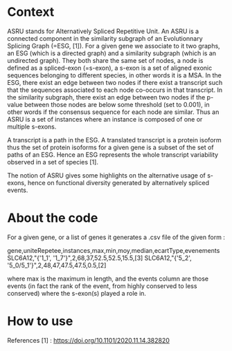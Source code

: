 # Context

ASRU stands for Alternatively Spliced Repetitive Unit. An ASRU is a connected component in the similarity subgraph of an Evolutionnary Splicing Graph (=ESG, [1]). 
For a given gene we associate to it two graphs, an ESG (which is a directed graph) and a similarity subgraph (which is an undirected graph). They both share the same set of nodes, a node is defined as a spliced-exon (=s-exon), a s-exon is a set of aligned exonic sequences belonging to different species, in other words it is a MSA. In the ESG, there exist an edge between two nodes if there exist a transcript such that the sequences associated to each node co-occurs in that transcript. In the similarity subgraph, there exist an edge between two nodes if the p-value between those nodes are below some threshold (set to 0.001), in other words if the consensus sequence for each node are similar.
Thus an ASRU is a set of instances where an instance is composed of one or multiple s-exons.

A transcript is a path in the ESG. A translated transcript is a protein isoform thus the set of protein isoforms for a given gene is a subset of the set of paths of an ESG.
Hence an ESG represents the whole transcript variability observed in a set of species [1].

The notion of ASRU gives some highlights on the alternative usage of s-exons, hence on functional diversity generated by alternatively spliced events.

# About the code

For a given gene, or a list of genes it generates a .csv file of the given form :

gene,uniteRepetee,instances,max,min,moy,median,ecartType,evenements
SLC6A12,"{'1_1', '1_7'}",2,68,37,52.5,52.5,15.5,[3]
SLC6A12,"{'5_2', '5_0/5_1'}",2,48,47,47.5,47.5,0.5,[2]

where max is the maximum in length, and the events column are those events (in fact the rank of the event, from highly conserved to less conserved) where the s-exon(s) played a role in.




# How to use

References
[1] : https://doi.org/10.1101/2020.11.14.382820
